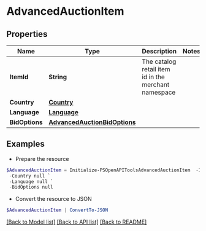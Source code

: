 # AdvancedAuctionItem
## Properties

Name | Type | Description | Notes
------------ | ------------- | ------------- | -------------
**ItemId** | **String** | The catalog retail item id in the merchant namespace | 
**Country** | [**Country**](Country.md) |  | 
**Language** | [**Language**](Language.md) |  | 
**BidOptions** | [**AdvancedAuctionBidOptions**](AdvancedAuctionBidOptions.md) |  | 

## Examples

- Prepare the resource
```powershell
$AdvancedAuctionItem = Initialize-PSOpenAPIToolsAdvancedAuctionItem  -ItemId DS0294-M `
 -Country null `
 -Language null `
 -BidOptions null
```

- Convert the resource to JSON
```powershell
$AdvancedAuctionItem | ConvertTo-JSON
```

[[Back to Model list]](../README.md#documentation-for-models) [[Back to API list]](../README.md#documentation-for-api-endpoints) [[Back to README]](../README.md)

